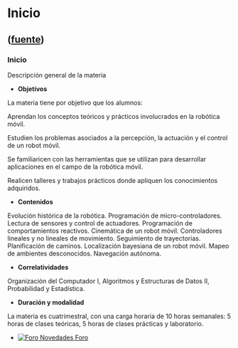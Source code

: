 # Inicio
([fuente](https://campus.exactas.uba.ar/course/view.php?id=1028))
---
### Inicio

Descripción general de la materia

  - **Objetivos**

La materia tiene por objetivo que los alumnos:

Aprendan los conceptos teóricos y prácticos involucrados en la robótica móvil.

Estudien los problemas asociados a la percepción, la actuación y el control de
un robot móvil.

Se familiaricen con las herramientas que se utilizan para desarrollar
aplicaciones en el campo de la robótica móvil.

Realicen talleres y trabajos prácticos donde apliquen los conocimientos
adquiridos.

  - **Contenidos**

Evolución histórica de la robótica. Programación de micro-controladores.
Lectura de sensores y control de actuadores. Programación de comportamientos
reactivos. Cinemática de un robot móvil. Controladores lineales y no lineales
de movimiento. Seguimiento de trayectorias. Planificación de caminos.
Localización bayesiana de un robot móvil. Mapeo de ambientes desconocidos.
Navegación autónoma.

  - **Correlatividades**

Organización del Computador I, Algoritmos y Estructuras de Datos II,
Probabilidad y Estadística.

  - **Duración y modalidad**

La materia es cuatrimestral, con una carga horaria de 10 horas semanales: 5
horas de clases teóricas, 5 horas de clases prácticas y laboratorio.

  - [![Foro](https://campus.exactas.uba.ar/theme/image.php/magazine/forum/1462913092/icon) Novedades Foro](https://campus.exactas.uba.ar/mod/forum/view.php?id=53786)

